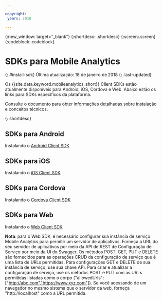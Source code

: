 ```yaml
---

copyright:
 years: 2018

---
```


{:new_window: target="_blank"}
{:shortdesc: .shortdesc}
{:screen:.screen}
{:codeblock:.codeblock}

# SDKs para Mobile Analytics
{: #install-sdk}
Última atualização: 18 de janeiro de 2018
{: .last-updated}

Os {{site.data.keyword.mobileanalytics_short}} Client SDKs estão atualmente disponíveis para Android, iOS, Cordova e Web. Abaixo estão os links para SDKs específicos da plataforma.

Consulte o [documento](install-client-sdk.html) para obter informações detalhadas sobre instalação e conceitos técnicos.

{: shortdesc}

## SDKs para Android

   Instalando o [Android Client SDK](https://github.com/ibm-bluemix-mobile-services/bms-clientsdk-android-analytics)


## SDKs para iOS

   Instalando o [iOS Client SDK](https://github.com/ibm-bluemix-mobile-services/bms-clientsdk-swift-analytics)

   
## SDKs para Cordova

   Instalando o [Cordova Client SDK](https://www.npmjs.com/package/bms-core)
   
## SDKs para Web

   Instalando o [Web Client SDK](https://github.com/ibm-bluemix-mobile-services/bms-clientsdk-web-analytics/)
   
**Nota**: para o Web SDK, é necessário configurar sua instância de serviço Mobile Analytics para permitir um servidor de aplicativos. Forneça a URL do seu servidor de aplicativos por meio da API de REST de Configuração de Serviço por meio da UI do Swagger. Os métodos POST, GET, PUT e DELETE são fornecidos para as operações CRUD da configuração de serviço que é uma lista de URLs permitidas. Para configurações GET e DELETE de sua instância de serviço, use sua chave API. Para criar e atualizar a configuração de serviço, use os métodos POST e PUT com as URLs permitidas listadas como o corpo {"allowedUrls":["http://abc.com","https://www.xyz.com"]}. Se você acessando de um navegador no mesmo sistema que o servidor da web, forneça "http://localhost" como a URL permitida.
